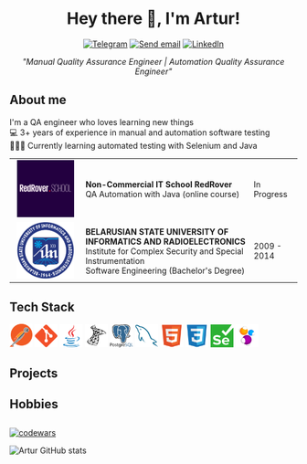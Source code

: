 <div align="center">
  <h1>Hey there 🤘, I'm Artur!</h1>
</div>

<!-- Social icons section-->
<div align="center">
  <p>
    <a href="https://t.me/arturpuchkov"><img src="https://img.shields.io/badge/Telegram-2CA5E0?style=for-the-badge&logo=telegram&logoColor=white" alt="Telegram"></a>
    <a href="mailto:puchkov.artur.qa@gmail.com"><img src="https://img.shields.io/badge/Send%20Email-red?style=for-the-badge" alt="Send email"></a>
    <a href="https://www.linkedin.com/in/arturpuchkov/"><img src="https://img.shields.io/badge/LinkedIn-0077B5?style=for-the-badge&logo=linkedin&logoColor=white" alt="LinkedIn"></a>
  </p>
  <p><i>"Manual Quality Assurance Engineer | Automation Quality Assurance Engineer"</i></p>
</div>

<!-- Section about me -->
<div align="left">
  <h2>About me</h2>
    <p>
      I'm a QA engineer who loves learning new things<br>
      💻 3+ years of experience in manual and automation software testing<br>
      👩🏽‍🎓 Currently learning automated testing with Selenium and Java<br>
    </p>
</div>

<!-- Education section -->
<div>
  <table width="100%" border='0'>
    <tr><td width="25%" valign="bottom" align="center"><a href="https://redrover.school/"><img src="/images/redrover.png" width="100" height="100" alt="RedRover School logo"></td><td valign="middle"><b>Non-Commercial IT School RedRover</b></br>QA Automation with Java (online course)</br></td><td>In Progress</td></tr>
    <tr><td width="25%" valign="bottom" align="center"><a href="https://www.bsuir.by/en/"><img src="/images/bsuir.png" width="100" height="100" alt="BSUIR logo"></td><td valign="middle"><b>BELARUSIAN STATE UNIVERSITY OF INFORMATICS AND RADIOELECTRONICS</b></br>Institute for Complex Security and Special Instrumentation</br>Software Engineering (Bachelor's Degree)</td><td>2009 - 2014</td></tr>
  </table>
</div>

<!-- Tech Stack Section -->
<div>
  <h2>Tech Stack</h2>
  <a href="https://www.postman.com/"><img src="/icons/postman.svg" width="40"></a>
  <a href="https://git-scm.com/"><img src="icons/git-original.svg" width="40"></a>
  <a href="https://www.java.com/"><img src="icons/java-original.svg" width="40"></a>
  <a href="https://www.microsoft.com/en-us/sql-server/sql-server-2019"><img src="icons/microsoftsqlserver-plain.svg" width="40"></a>
  <a href="https://www.postgresql.org/"><img src="icons/postgresql-logo.svg" width="40"></a>
  <a href="https://www.mysql.com/"><img src="icons/mysql-plain.svg" width="40"></a>
  <a href="https://html.spec.whatwg.org/"><img src="icons/html5-original.svg" width="40"></a>
  <a href="https://www.w3.org/TR/CSS/#css"><img src="icons/css3-original.svg" width="40"></a>
  <a href="https://www.selenium.dev/"><img src="icons/selenium.svg" width="40" height="40"></a>
  <a href="https://selenide.org/"><img src="icons/Selenide.png" width="40" height="40"></a>
</div>

<div>
  <h2>Projects</h2>
  <!--ul>
    <li><a href="https://github.com/judmi/codewars">Java solutions for Codewars</li>
    <li><a href="https://github.com/judmi/qa-guru-13-3-demoqa">Tiny demo project with auto tests</li>
    <li>Contributing to the <a href="https://github.com/RedRoverSchool/JenkinsQA_06/pulls?q=author%3Ajudmi++">RedRover School project</a></li>
  </ul-->
</div>

<!-- Hobbies Section -->
<div>
  <h2>Hobbies</h2>
  <!--ul>
    <li>astronomy 🌠</li>
    <li>electric guitar 🎸</li>
    <li>dog psychology and training 🐕‍🦺</li>
    <li>trying and learning smth new 📚</li>
  </ul-->
</div>


<h2></h2>

[![codewars](https://www.codewars.com/users/arturpuchkof/badges/large)](https://www.codewars.com/users/arturpuchkof)

![Artur GitHub stats](https://github-readme-stats.vercel.app/api?username=arturpuchkof&show_icons=true&theme=tokyonight)
